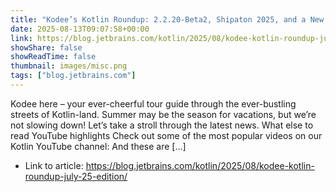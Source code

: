 ```yaml
---
title: "Kodee’s Kotlin Roundup: 2.2.20-Beta2, Shipaton 2025, and a New Face on the Foundation Board"
date: 2025-08-13T09:07:58+00:00
link: https://blog.jetbrains.com/kotlin/2025/08/kodee-kotlin-roundup-july-25-edition/
showShare: false
showReadTime: false
thumbnail: images/misc.png
tags: ["blog.jetbrains.com"]
---
```

Kodee here – your ever-cheerful tour guide through the ever-bustling streets of Kotlin-land. Summer may be the season for vacations, but we’re not slowing down! Let’s take a stroll through the latest news. What else to read YouTube highlights Check out some of the most popular videos on our Kotlin YouTube channel: And these are […]

- Link to article: https://blog.jetbrains.com/kotlin/2025/08/kodee-kotlin-roundup-july-25-edition/
